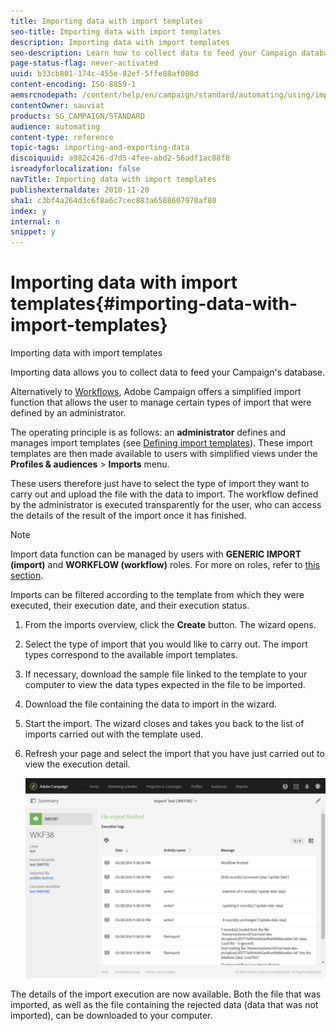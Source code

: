 ```yaml
---
title: Importing data with import templates
seo-title: Importing data with import templates
description: Importing data with import templates
seo-description: Learn how to collect data to feed your Campaign database.
page-status-flag: never-activated
uuid: b33cb801-174c-455e-82ef-5ffe88af008d
content-encoding: ISO-8859-1
aemsrcnodepath: /content/help/en/campaign/standard/automating/using/importing-data-with-import-templates
contentOwner: sauviat
products: SG_CAMPAIGN/STANDARD
audience: automating
content-type: reference
topic-tags: importing-and-exporting-data
discoiquuid: a982c426-d7d5-4fee-abd2-56adf1ac88f8
isreadyforlocalization: false
navTitle: Importing data with import templates
publishexternaldate: 2018-11-20
sha1: c3bf4a264d3c6f8a6c7cec883a6588607970af80
index: y
internal: n
snippet: y
---
```


# Importing data with import templates{#importing-data-with-import-templates}

Importing data with import templates

Importing data allows you to collect data to feed your Campaign's database.

Alternatively to [Workflows](../../automating/using/discovering-workflows.md), Adobe Campaign offers a simplified import function that allows the user to manage certain types of import that were defined by an administrator.

The operating principle is as follows: an **administrator** defines and manages import templates (see [Defining import templates](../../automating/using/defining-import-templates.md)). These import templates are then made available to users with simplified views under the **Profiles & audiences** &gt; **Imports** menu.

These users therefore just have to select the type of import they want to carry out and upload the file with the data to import. The workflow defined by the administrator is executed transparently for the user, who can access the details of the result of the import once it has finished.

>[!NOTE]
>
>Import data function can be managed by users with **GENERIC IMPORT (import)** and **WORKFLOW (workflow)** roles. For more on roles, refer to [this section](../../administration/using/list-of-roles.md).

Imports can be filtered according to the template from which they were executed, their execution date, and their execution status.

1. From the imports overview, click the **Create** button. The wizard opens.
1. Select the type of import that you would like to carry out. The import types correspond to the available import templates.
1. If necessary, download the sample file linked to the template to your computer to view the data types expected in the file to be imported.
1. Download the file containing the data to import in the wizard.
1. Start the import. The wizard closes and takes you back to the list of imports carried out with the template used.
1. Refresh your page and select the import that you have just carried out to view the execution detail.

   ![](assets/simplified_import1.png)

The details of the import execution are now available. Both the file that was imported, as well as the file containing the rejected data (data that was not imported), can be downloaded to your computer.
